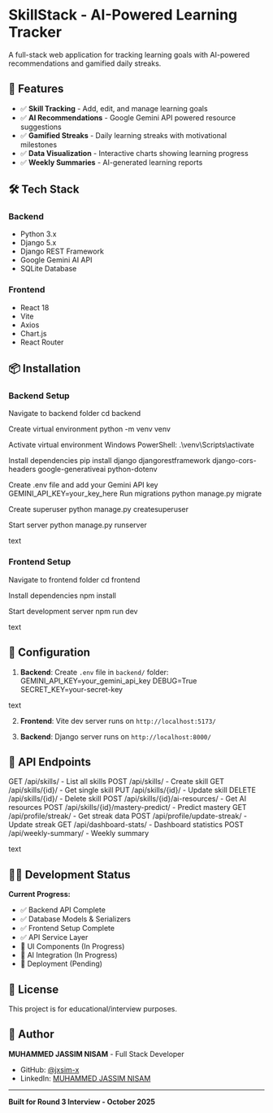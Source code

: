 # SkillStack - AI-Powered Learning Tracker

A full-stack web application for tracking learning goals with AI-powered recommendations and gamified daily streaks.

## 🚀 Features

- ✅ **Skill Tracking** - Add, edit, and manage learning goals
- ✅ **AI Recommendations** - Google Gemini API powered resource suggestions
- ✅ **Gamified Streaks** - Daily learning streaks with motivational milestones
- ✅ **Data Visualization** - Interactive charts showing learning progress
- ✅ **Weekly Summaries** - AI-generated learning reports

## 🛠️ Tech Stack

### Backend
- Python 3.x
- Django 5.x
- Django REST Framework
- Google Gemini AI API
- SQLite Database

### Frontend
- React 18
- Vite
- Axios
- Chart.js
- React Router

## 📦 Installation

### Backend Setup

Navigate to backend folder
cd backend

Create virtual environment
python -m venv venv

Activate virtual environment
Windows PowerShell:
.\venv\Scripts\activate

Install dependencies
pip install django djangorestframework django-cors-headers google-generativeai python-dotenv

Create .env file and add your Gemini API key
GEMINI_API_KEY=your_key_here
Run migrations
python manage.py migrate

Create superuser
python manage.py createsuperuser

Start server
python manage.py runserver

text

### Frontend Setup

Navigate to frontend folder
cd frontend

Install dependencies
npm install

Start development server
npm run dev

text

## 🔧 Configuration

1. **Backend**: Create `.env` file in `backend/` folder:
GEMINI_API_KEY=your_gemini_api_key
DEBUG=True
SECRET_KEY=your-secret-key

text

2. **Frontend**: Vite dev server runs on `http://localhost:5173/`

3. **Backend**: Django server runs on `http://localhost:8000/`

## 📱 API Endpoints

GET /api/skills/ - List all skills
POST /api/skills/ - Create skill
GET /api/skills/{id}/ - Get single skill
PUT /api/skills/{id}/ - Update skill
DELETE /api/skills/{id}/ - Delete skill
POST /api/skills/{id}/ai-resources/ - Get AI resources
POST /api/skills/{id}/mastery-predict/ - Predict mastery
GET /api/profile/streak/ - Get streak data
POST /api/profile/update-streak/ - Update streak
GET /api/dashboard-stats/ - Dashboard statistics
POST /api/weekly-summary/ - Weekly summary

text

## 👨‍💻 Development Status

**Current Progress:**
- ✅ Backend API Complete
- ✅ Database Models & Serializers
- ✅ Frontend Setup Complete
- ✅ API Service Layer
- 🚧 UI Components (In Progress)
- 🚧 AI Integration (In Progress)
- 📝 Deployment (Pending)

## 📄 License

This project is for educational/interview purposes.

## 👤 Author

**MUHAMMED JASSIM NISAM** - Full Stack Developer
- GitHub: [@jxsim-x](https://github.com/jxsim-x)
- LinkedIn: [MUHAMMED JASSIM NISAM](www.linkedin.com/in/muhammed-jassim-nisam-656973277)

---

**Built for Round 3 Interview - October 2025**
